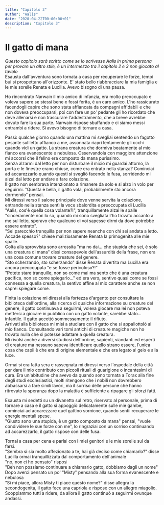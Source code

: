```yaml
---
title: "Capitolo 3"
author: "Aalis"
date: "2020-04-22T00:00:00+01"
description: "Capitolo 3"
---
```

# Il gatto di mana
_Questo capitolo sarà scritto come se lo scrivesse Aalis in prima persona per provare un altro stile, è un intermezzo tra il capitolo 2 e 3 non giocato al tavolo_    
Esausta dall'avventura sono tornata a casa per recuperare le forze, tempi bui si prospettano all'orizzonte. E' stato bello riabbracciare la mia famiglia e le mie sorelle Renata e Lucilla. Avevo bisogno di una pausa.

Ho rincontrato Narwain il mio amico di infanzia, era molto preoccupato e voleva sapere se stessi bene o fossi ferita, è un caro amico. L'ho rassicurato facendogli capire che sono stata affiancata da compagni affidabili e che non doveva preoccuparsi, poi con fare un po' pedante gli ho ricordato che deve allenarsi e non trascurare l'addestramento, che a breve avrebbe dovuto fare la sua parte. Narwain rispose sbuffando e ci siamo messi entrambi a ridere. Sì avevo bisogno di tornare a casa.

Passò qualche giorno quando una mattina mi svegliai sentendo un fagotto pesante sul letto affianco a me, assonnata riaprì lentamente gli occhi quando vidi un gatto. La strana creatura che dormiva beatamente al mio fianco era evanescente e nebulosa. Osservandola con maggiore attenzione mi accorsi che il felino era composto da mana purissimo.    
Senza alzarmi dal letto per non disturbare il micio mi guardai attorno, la porta e le finestre erano chiuse, come era entrato nella stanza? Cominciai ad accarezzarlo quando questi si svegliò facendo le fusa, sorridendo mi alzai dal letto per andare a fare colazione.    
Il gatto non sembrava intenzionato a rimanere da solo e si alzo in volo per seguirmi. "Questa è bella, il gatto vola, probabilmente sto ancora dormendo" pensai.    
Mi diressi verso il salone principale dove venne servita la colazione, entrando nella stanza sentì la voce sbalordita e preoccupata di Lucilla "Aalis, cos'è quella cosa volante?!", tranquillamente alzai le spalle "sinceramente non lo so, quando mi sono svegliata l'ho trovato accanto a me sul letto, speravo che qualcuno di voi sapesse dirmi da dove potrebbe essere entrato".    
"Sei parecchio tranquilla per non sapere neanche con chi sei andata a letto. Accade spesso?" chiese maliziosamente Renata la primogenita alle mie spalle.    
Colta alla sprovvista sono arrossita "ma no dai... che stupida che sei, è solo una creatura di mana" dissi consapevole dell'assurdità della frase, non era una cosa comune trovare creature del genere.    
"Sto scherzando, sto scherzando" disse Renata divertita ma Lucilla era ancora preoccupata "e se fosse pericoloso?!"    
"Potete stare tranquille, non so come mai ma sento che è una creatura pacifica, non so come spiegarlo..." ed era vero, sentivo quasi come se fossi connessa a quella creatura, la sentivo affine al mio carattere anche se non saprei spiegare come.

Finita la colazione mi diressi alla fortezza d'argento per consultare la biblioteca dell'ordine, alla ricerca di qualche informazione su creature del genere, il gatto continuava a seguirmi, voleva giocare ma lei non poteva mettersi a giocare in pubblico con un gatto volante, sarebbe stato... infantile. Il gatto accettò sommessamente il rifiuto.    
Arrivati alla biblioteca mi misi a studiare con il gatto che si appallottolò al mio fianco. Consultando vari tomi antichi di creature magiche non ho trovato nulla che si potesse adattare a quella creatura.    
Mi rivolsi anche a diversi studiosi dell'ordine, sapienti, viandanti ed esperti di creature ma nessuno sapeva identificare quello strano essere, l'unica cosa che capii è che era di origine elementale e che era legato al gelo e alla luce.

Ormai si era fatta sera e rassegnata mi diressi verso l'ospedale della città per dare il mio contributo con piccoli rituali di guarigione o incantesimi di cura. Era un'abitudine che avevo da quando sono tornata a Torax alla fine degli studi ecclesiastici, molti ritengono che i nobili non dovrebbero abbassarsi a fare simili lavori, ma il sorriso delle persone che hanno ritrovato la speranza dopo la malattia è sufficiente a ripagare gli sforzi fatti.

Esausta mi sedetti su un divanetto sul retro, riservato al personale,  prima di tornare a casa e il gatto si appoggiò delicatamente sulle mie gambe, cominciai ad accarezzare quel gattino sornione, quando sentii recuperare le energie mentali spese.    
"Giusto sono una stupida, è un gatto composto da mana" pensai, "vuole condividere le sue forze con me", lo ringraziai con un sorriso continuando ad accarezzarlo, il gatto rispose con delle fusa.

Tornai a casa per cena e parlai con i miei genitori e le mie sorelle sul da farsi.    
"Sembra si sia molto affezionato a te, hai già deciso come chiamarlo?" disse Lucilla ormai tranquillizzata dal comportamento dell'animale     
"no, non ci ho pensato" risposi    
"Beh non possiamo continuare a chiamarlo gatto, dobbiamo dagli un nome"    
Dopo averci pensato un po' "Misty" pensando alla sua forma evanescente e nebulosa    
"Sì mi piace, allora Misty ti piace questo nome?" disse allegra la secondogenita, il gatto fece una capriola e rispose con un allegro miagolio.    
Scoppiammo tutti a ridere, da allora il gatto continuò a seguirmi ovunque andassi.